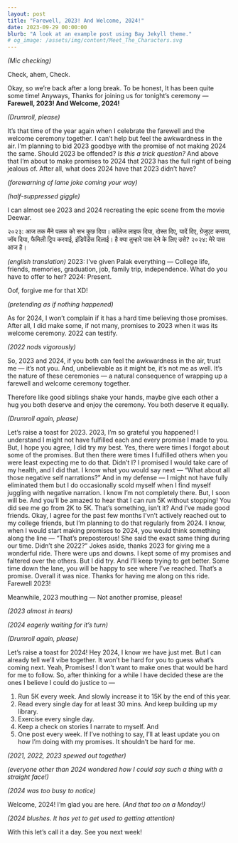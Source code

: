 ```yaml
---
layout: post
title: "Farewell, 2023! And Welcome, 2024!"
date: 2023-09-29 00:00:00
blurb: "A look at an example post using Bay Jekyll theme."
# og_image: /assets/img/content/Meet_The_Characters.svg
---
```


<i>(Mic checking) </i>

Check, ahem, Check.

Okay, so we’re back after a long break. To be honest, It has been quite some time! Anyways, Thanks for joining us for tonight’s ceremony — <b>Farewell, 2023! And Welcome, 2024!</b>

<i>(Drumroll, please)</i>

It’s that time of the year again when I celebrate the farewell and the welcome ceremony together. I can’t help but feel the awkwardness in the air. I’m planning to bid 2023 goodbye with the promise of not making 2024 the same. Should 2023 be offended? <i>Is this a trick question?</i>
And above that I’m about to make promises to 2024 that 2023 has the full right of being jealous of. After all, what does 2024 have that 2023 didn’t have?

<i>(forewarning of lame joke coming your way)</i>

<i>(half-suppressed giggle)</i>

I can almost see 2023 and 2024 recreating the epic scene from the movie Deewar.

२०२३: आज तक मैंने पलक को सभ कुछ दिया। कॉलेज लाइफ दिया, दोस्त दिए, यादें दिए, ग्रेजुएट कराया, जॉब दिया, फैमिली ट्रिप करवाई, इंडिपेंडेंस दिलाई। है क्या तुम्हारे पास देने के लिए उसे?
२०२४: मेरे पास आज है।

<i>(english translation)</i>
2023: I’ve given Palak everything — College life, friends, memories, graduation, job, family trip, independence. What do you have to offer to her?
2024: Present.

Oof, forgive me for that XD!

<i>(pretending as if nothing happened)</i>

As for 2024, I won’t complain if it has a hard time believing those promises. After all, I did make some, if not many, promises to 2023 when it was its welcome ceremony. 2022 can testify.

<i>(2022 nods vigorously)</i>

So, 2023 and 2024, if you both can feel the awkwardness in the air, trust me — it’s not you. And, unbelievable as it might be, it’s not me as well. It’s the nature of these ceremonies — a natural consequence of wrapping up a farewell and welcome ceremony together.

Therefore like good siblings shake your hands, maybe give each other a hug you both deserve and enjoy the ceremony. You both deserve it equally.

<i>(Drumroll again, please)</i>

Let’s raise a toast for 2023.
2023, I’m so grateful you happened! I understand I might not have fulfilled each and every promise I made to you. But, I hope you agree, I did try my best. Yes, there were times I forgot about some of the promises. But then there were times I fulfilled others when you were least expecting me to do that. Didn’t I? I promised I would take care of my health, and I did that. I know what you would say next — “What about all those negative self narrations?” And in my defense — I might not have fully eliminated them but I do occasionally scold myself when I find myself juggling with negative narration. I know I’m not completely there. But, I soon will be. And you’ll be amazed to hear that I can run 5K without stopping! You did see me go from 2K to 5K. That’s something, isn’t it? And I’ve made good friends. Okay, I agree for the past few months I’vn’t actively reached out to my college friends, but I’m planning to do that regularly from 2024.
I know, when I would start making promises to 2024, you would think something along the line — “That’s preposterous! She said the exact same thing during our time. Didn’t she 2022?”
Jokes aside, thanks 2023 for giving me a wonderful ride. There were ups and downs. I kept some of my promises and faltered over the others. But I did try. And I’ll keep trying to get better. Some time down the lane, you will be happy to see where I’ve reached. That’s a promise. Overall it was nice. Thanks for having me along on this ride. Farewell 2023!

Meanwhile, 2023 mouthing — Not another promise, please!

<i>(2023 almost in tears)</i>

<i>(2024 eagerly waiting for it’s turn)</i>

<i>(Drumroll again, please)</i>

Let’s raise a toast for 2024!
Hey 2024, I know we have just met. But I can already tell we’ll vibe together. It won’t be hard for you to guess what’s coming next. Yeah, Promises! I don’t want to make ones that would be hard for me to follow. So, after thinking for a while I have decided these are the ones I believe I could do justice to —

1. Run 5K every week. And slowly increase it to 15K by the end of this year.
2. Read every single day for at least 30 mins. And keep building up my library.
3. Exercise every single day.
4. Keep a check on stories I narrate to myself.
   And
5. One post every week. If I’ve nothing to say, I’ll at least update you on how I’m doing with my promises. It shouldn’t be hard for me.

<i>(2021, 2022, 2023 spewed out together)</i>

<i>(everyone other than 2024 wondered how I could say such a thing with a straight face!)</i>

<i>(2024 was too busy to notice)</i>

Welcome, 2024! I’m glad you are here. <i>(And that too on a Monday!)</i>

<i>(2024 blushes. It has yet to get used to getting attention)</i>

With this let’s call it a day. See you next week!
